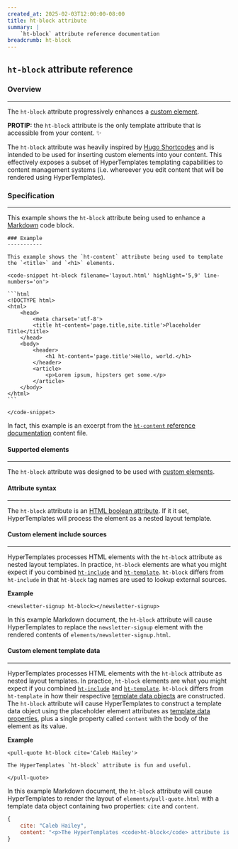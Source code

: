 ```yaml
---
created_at: 2025-02-03T12:00:00-08:00
title: ht-block attribute
summary: |
    `ht-block` attribute reference documentation
breadcrumb: ht-block
---
```


## `ht-block` attribute reference

<auto-toc selectors='h3,h4,h5,h6'></auto-toc>

### Overview 
------------
The `ht-block` attribute progressively enhances a [custom element].

<doc-quote ht-block success>

**PROTIP:** the `ht-block` attribute is the only template attribute that is accessible from your content. ✨

The `ht-block` attribute was heavily inspired by [Hugo Shortcodes] and is intended to be used for inserting custom elements into your content.
This effectively exposes a subset of HyperTemplates templating capabilities to content management systems (i.e. whereever you edit content that will be rendered using HyperTemplates).

</doc-quote>

### Specification
-----------------

This example shows the `ht-block` attribute being used to enhance a [Markdown] code block.

<code-snippet ht-block filename='index.md' highlight='5' line-numbers='on'>

~~~plaintext
### Example
-----------

This example shows the `ht-content` attribute being used to template the `<title>` and `<h1>` elements.

<code-snippet ht-block filename='layout.html' highlight='5,9' line-numbers='on'>

```html
<!DOCTYPE html>
<html>
    <head>
        <meta charset='utf-8'>
        <title ht-content='page.title,site.title'>Placeholder Title</title>
    </head>
    <body>
        <header>
            <h1 ht-content='page.title'>Hello, world.</h1>
        </header>
        <article>
            <p>Lorem ipsum, hipsters get some.</p>
        </article>
    </body>
</html>
```

</code-snippet>
~~~

</code-snippet>

In fact, this example is an excerpt from the [`ht-content` reference documentation] content file.

#### Supported elements
-----------------------

The `ht-block` attribute was designed to be used with [custom elements].

#### Attribute syntax
---------------------

The `ht-block` attribute is an [HTML boolean attribute].
If it it set, HyperTemplates will process the element as a nested layout template.

#### Custom element include sources
-----------------------------------

HyperTemplates processes HTML elements with the `ht-block` attribute as nested layout templates.
In practice, `ht-block` elements are what you might expect if you combined [`ht-include`] and [`ht-template`].
`ht-block` differs from `ht-include` in that `ht-block` tag names are used to lookup external sources.

**Example**

```plaintext
<newsletter-signup ht-block></newsletter-signup>
```

In this example Markdown document, the `ht-block` attribute will cause HyperTemplates to replace the `newsletter-signup` element with the rendered contents of `elements/newsletter-signup.html`.

#### Custom element template data
---------------------------------

HyperTemplates processes HTML elements with the `ht-block` attribute as nested layout templates.
In practice, `ht-block` elements are what you might expect if you combined [`ht-include`] and [`ht-template`].
`ht-block` differs from `ht-template` in how their respective [template data objects] are constructed.
The `ht-block` attribute will cause HyperTemplates to construct a template data object using the placeholder element attributes as [template data properties], plus a single property called `content` with the body of the element as its value.

**Example**

```plaintext
<pull-quote ht-block cite='Caleb Hailey'>

The HyperTemplates `ht-block` attribute is fun and useful.

</pull-quote>
```

In this example Markdown document, the `ht-block` attribute will cause HyperTemplates to render the layout of `elements/pull-quote.html` with a template data object containing two properties: `cite` and `content`.

```javascript
{
    cite: "Caleb Hailey",
    content: "<p>The HyperTemplates <code>ht-block</code> attribute is fun and useful.</p>"
}
```


<!-- Links -->
[custom element]: https://developer.mozilla.org/en-US/docs/Web/API/Web_components/Using_custom_elements
[custom elements]: https://developer.mozilla.org/en-US/docs/Web/API/Web_components/Using_custom_elements
[hugo shortcodes]: https://gohugo.io/content-management/shortcodes/
[markdown]: /docs/reference/core/markdown/
[`ht-content` reference documentation]: /docs/reference/core/attributes/ht-content/#example
[void elements]: https://developer.mozilla.org/en-US/docs/Glossary/Void_element
[HTML boolean attribute]: https://developer.mozilla.org/en-US/docs/Glossary/Boolean/HTML
[`ht-include`]: /docs/reference/core/attributes/ht-include/
[`ht-template`]: /docs/reference/core/attributes/ht-template/
[template data objects]: /docs/reference/data/#template-data-object
[template data properties]: /docs/reference/data/#template-data-properties

